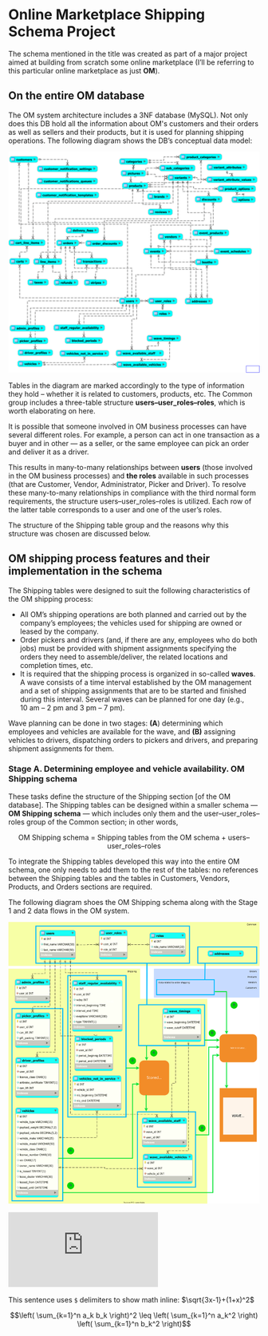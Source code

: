 # Online Marketplace Shipping Schema Project
The schema mentioned in the title was created as part of a major project aimed at building from scratch some online marketplace (I’ll be referring to this particular online marketplace as just **OM**). 

## On the entire OM database

The OM system architecture includes a 3NF database (MySQL). Not only does this DB hold all the information about OM's customers and their orders as well as sellers and their products, but it is used for planning shipping operations. 
The following diagram shows the DB’s conceptual data model:

![ ](https://github.com/AndreiMaikov/MVM_Shipping--SQL/blob/main/images/OM.svg)

Tables in the diagram are marked accordingly to the type of information they hold – whether it is related to customers, products, etc. The Common group includes a three-table structure **users&ndash;user_roles&ndash;roles**, which is worth elaborating on here.

It is possible that someone involved in OM business processes can have several different roles. For example, a person can act in one transaction as a buyer and in other &mdash; as a seller, or the same employee can pick an order and deliver it as a driver. 

This results in many-to-many relationships between **users** (those involved in the OM business processes) and **the roles** available in such processes (that are Customer, Vendor, Administrator, Picker and Driver). To resolve these many-to-many relationships in compliance with the third normal form requirements, the structure users&ndash;user_roles&ndash;roles is utilized. Each row of the latter table corresponds to a user and one of the user’s roles.

The structure of the Shipping table group and the reasons why this structure was chosen are discussed below.

## OM shipping process features and their implementation  in the schema

The Shipping tables were designed to suit the following characteristics of the OM shipping process:

- All OM’s shipping operations are both planned and carried out by the company’s employees; the vehicles used for shipping are owned or leased by the company.
- Order pickers and drivers (and, if there are any, employees who do both jobs) must be provided with shipment assignments specifying the orders they need to assemble/deliver, the related locations and  completion times, etc.
- It is required that the shipping process is organized in so-called **waves**. A wave consists of a time interval established by the OM management and a set of shipping assignments that are to be started and finished during this interval. Several waves can be planned for one day (e.g., 10&nbsp;am&nbsp;&ndash;&nbsp;2&nbsp;pm and 3&nbsp;pm&nbsp;&ndash;&nbsp;7&nbsp;pm).

Wave planning can be done in two stages: 
    **(A**)&nbsp;determining which employees and vehicles are available for the wave, and
    **(B)**&nbsp;assigning vehicles to drivers, dispatching  orders to pickers and drivers, and preparing shipment assignments for them.
    
    

### Stage A. Determining employee and vehicle availability. OM Shipping schema

These tasks define the structure of the Shipping section [of the OM database]. The Shipping tables can be designed within a smaller schema &mdash; **OM Shipping schema**&nbsp;&mdash; which includes only them and the user–user_roles–roles group of the Common section; in other words,
<p align = "center">
   OM Shipping schema =  Shipping tables from the OM schema + users&ndash;user_roles&ndash;roles
</p>
To integrate the Shipping tables developed this way into the entire OM schema, one only needs to add them to the rest of the tables: no references between the Shipping tables and the tables in Customers, Vendors, Products, and Orders sections are required.

The following diagram shoes the OM Shipping schema along with the Stage 1 and 2 data flows in the OM system.

![ ](https://github.com/AndreiMaikov/MVM_Shipping--SQL/blob/main/images/OM_Shipping.svg)

![\Large x=\frac{-b\pm\sqrt{b^2-4ac}}{2a}](https://latex.codecogs.com/svg.latex?x%3D%5Cfrac%7B-b%5Cpm%5Csqrt%7Bb%5E2-4ac%7D%7D%7B2a%7D)

This sentence uses `$` delimiters to show math inline: $\sqrt{3x-1}+(1+x)^2$

$$\left( \sum_{k=1}^n a_k b_k \right)^2 \leq \left( \sum_{k=1}^n a_k^2 \right) \left( \sum_{k=1}^n b_k^2 \right)$$

